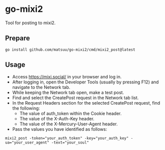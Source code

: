 # go-mixi2

Tool for posting to mixi2.

## Prepare

```
go install github.com/matsuu/go-mixi2/cmd/mixi2_post@latest
```

## Usage

* Access https://mixi.social/ in your browser and log in.
* After logging in, open the Developer Tools (usually by pressing F12) and navigate to the Network tab.
* While keeping the Network tab open, make a test post.
* Find and select the CreatePost request in the Network tab list.
* In the Request Headers section for the selected CreatePost request, find the following:
    * The value of auth\_token within the Cookie header.
    * The value of the X-Auth-Key header.
    * The value of the X-Mercury-User-Agent header.
* Pass the values you have identified as follows:

```
mixi2_post -token="your_auth_token" -key="your_auth_key" -ua="your_user_agent" -text="your_soul"
```
